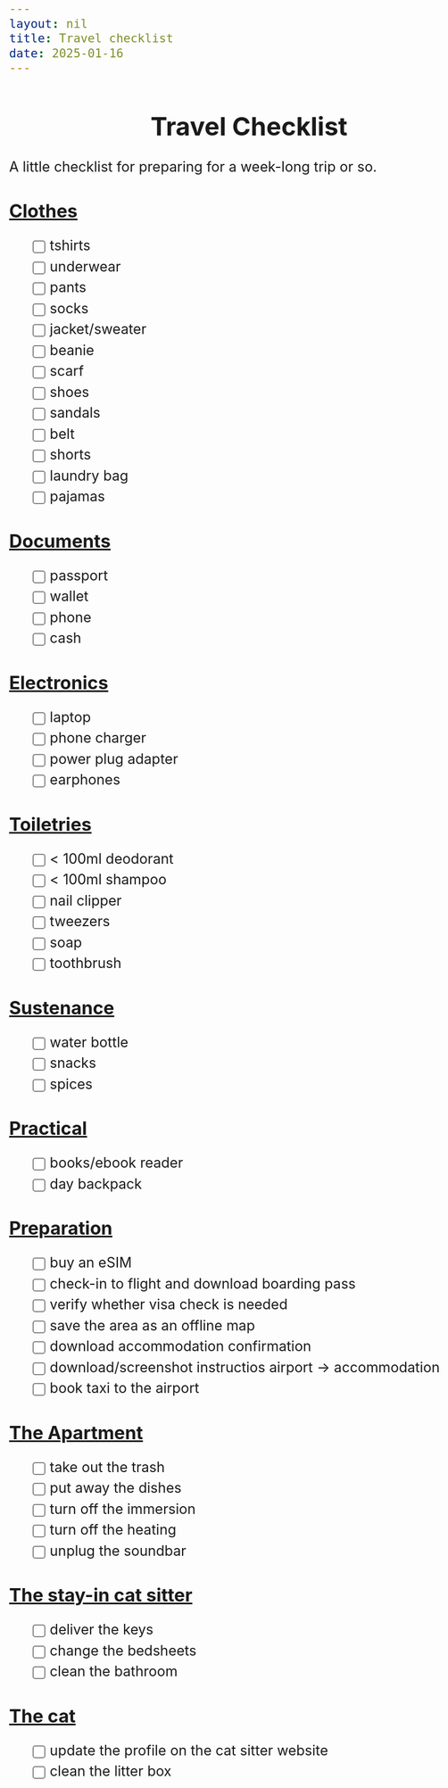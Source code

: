 ```yaml
---
layout: nil
title: Travel checklist
date: 2025-01-16
---
```


<style>
    body {
        font-size: 25px;
    }

    h1 {
        font-size: 1.8em;
        text-align: center;
    }

    h2 {
        font-size: 1.3em;
        text-decoration: underline;
    }

    ul {
        list-style-type: none;
    }

    input[type="checkbox"] {
        transform: scale(1.75);
        margin-right: 1em;
    }

    li {
        margin: 0.3em 0;
    }
</style>

# Travel Checklist

A little checklist for preparing for a week-long trip or so.

## Clothes

<ul>
    <li><label><input type="checkbox">tshirts</label></li>
    <li><label><input type="checkbox">underwear</label></li>
    <li><label><input type="checkbox">pants</label></li>
    <li><label><input type="checkbox">socks</label></li>
    <li><label><input type="checkbox">jacket/sweater</label></li>
    <li><label><input type="checkbox">beanie</label></li>
    <li><label><input type="checkbox">scarf</label></li>
    <li><label><input type="checkbox">shoes</label></li>
    <li><label><input type="checkbox">sandals</label></li>
    <li><label><input type="checkbox">belt</label></li>
    <li><label><input type="checkbox">shorts</label></li>
    <li><label><input type="checkbox">laundry bag</label></li>
    <li><label><input type="checkbox">pajamas</label></li>
</ul>

## Documents
<ul>
    <li><label><input type="checkbox">passport</label></li>
    <li><label><input type="checkbox">wallet</label></li>
    <li><label><input type="checkbox">phone</label></li>
    <li><label><input type="checkbox">cash</label></li>
</ul>

## Electronics
<ul>
    <li><label><input type="checkbox">laptop</label></li>
    <li><label><input type="checkbox">phone charger</label></li>
    <li><label><input type="checkbox">power plug adapter</label></li>
    <li><label><input type="checkbox">earphones</label></li>
</ul>

## Toiletries
<ul>
    <li><label><input type="checkbox">< 100ml deodorant</label></li>
    <li><label><input type="checkbox">< 100ml shampoo</label></li>
    <li><label><input type="checkbox">nail clipper</label></li>
    <li><label><input type="checkbox">tweezers</label></li>
    <li><label><input type="checkbox">soap</label></li>
    <li><label><input type="checkbox">toothbrush</label></li>
</ul>

## Sustenance
<ul>
    <li><label><input type="checkbox">water bottle</label></li>
    <li><label><input type="checkbox">snacks</label></li>
    <li><label><input type="checkbox">spices</label></li>
</ul>

## Practical
<ul>
    <li><label><input type="checkbox">books/ebook reader</label></li>
    <li><label><input type="checkbox">day backpack</label></li>
</ul>

## Preparation

<ul>
    <li><label><input type="checkbox">buy an eSIM</label></li>
    <li><label><input type="checkbox">check-in to flight and download boarding pass</label></li>
    <li><label><input type="checkbox">verify whether visa check is needed</label></li>
    <li><label><input type="checkbox">save the area as an offline map</label></li>
    <li><label><input type="checkbox">download accommodation confirmation</label></li>
    <li><label><input type="checkbox">download/screenshot instructios airport -> accommodation</label></li>
    <li><label><input type="checkbox">book taxi to the airport</label></li>
</ul>

## The Apartment

<ul>
    <li><label><input type="checkbox">take out the trash</label></li>
    <li><label><input type="checkbox">put away the dishes</label></li>
    <li><label><input type="checkbox">turn off the immersion</label></li>
    <li><label><input type="checkbox">turn off the heating</label></li>
    <li><label><input type="checkbox">unplug the soundbar</label></li>
</ul>

## The stay-in cat sitter

<ul>
    <li><label><input type="checkbox">deliver the keys</label></li>
    <li><label><input type="checkbox">change the bedsheets</label></li>
    <li><label><input type="checkbox">clean the bathroom</label></li>
</ul>

## The cat

<ul>
    <li><label><input type="checkbox">update the profile on the cat sitter website</label></li>
    <li><label><input type="checkbox">clean the litter box</label></li>
</ul>
